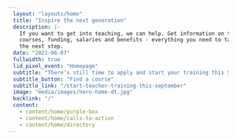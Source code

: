 ```yaml
---
  layout: "layouts/home"
  title: "Inspire the next generation"
  description: |-
    If you want to get into teaching, we can help. Get information on training
    courses, funding, salaries and benefits - everything you need to take
    the next step.
  date: "2021-06-07"
  fullwidth: true
  lid_pixel_event: "Homepage"
  subtitle: "There’s still time to apply and start your training this September."
  subtitle_button: "Find a course"
  subtitle_link: "/start-teacher-training-this-september"
  image: "media/images/hero-home-dt.jpg"
  backlink: "/"
  content:
    - content/home/purple-box
    - content/home/calls-to-action
    - content/home/directory
---
```

